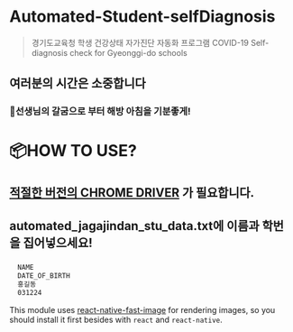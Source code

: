 # Automated-Student-selfDiagnosis
 >경기도교육청 학생 건강상태 자가진단 자동화 프로그램
 >COVID-19 Self-diagnosis check for Gyeonggi-do schools
## 여러분의 시간은 소중합니다
### 👋선생님의 갈굼으로 부터 해방 아침을 기분좋게!


# 📦HOW TO USE?
## [적절한 버전의 CHROME DRIVER](https://chromedriver.chromium.org/downloads) 가 필요합니다.
## automated_jagajindan_stu_data.txt에 이름과 학번을 집어넣으세요!
###
```bash
  NAME
  DATE_OF_BIRTH
  홍길동
  031224
```

This module uses [react-native-fast-image](https://github.com/DylanVann/react-native-fast-image) for rendering images, so you should install it first besides with `react` and `react-native`.
